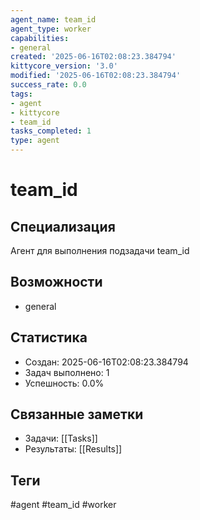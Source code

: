 ```yaml
---
agent_name: team_id
agent_type: worker
capabilities:
- general
created: '2025-06-16T02:08:23.384794'
kittycore_version: '3.0'
modified: '2025-06-16T02:08:23.384794'
success_rate: 0.0
tags:
- agent
- kittycore
- team_id
tasks_completed: 1
type: agent
---
```


# team_id

## Специализация
Агент для выполнения подзадачи team_id

## Возможности
- general

## Статистика
- Создан: 2025-06-16T02:08:23.384794
- Задач выполнено: 1
- Успешность: 0.0%

## Связанные заметки
- Задачи: [[Tasks]]
- Результаты: [[Results]]

## Теги
#agent #team_id #worker
